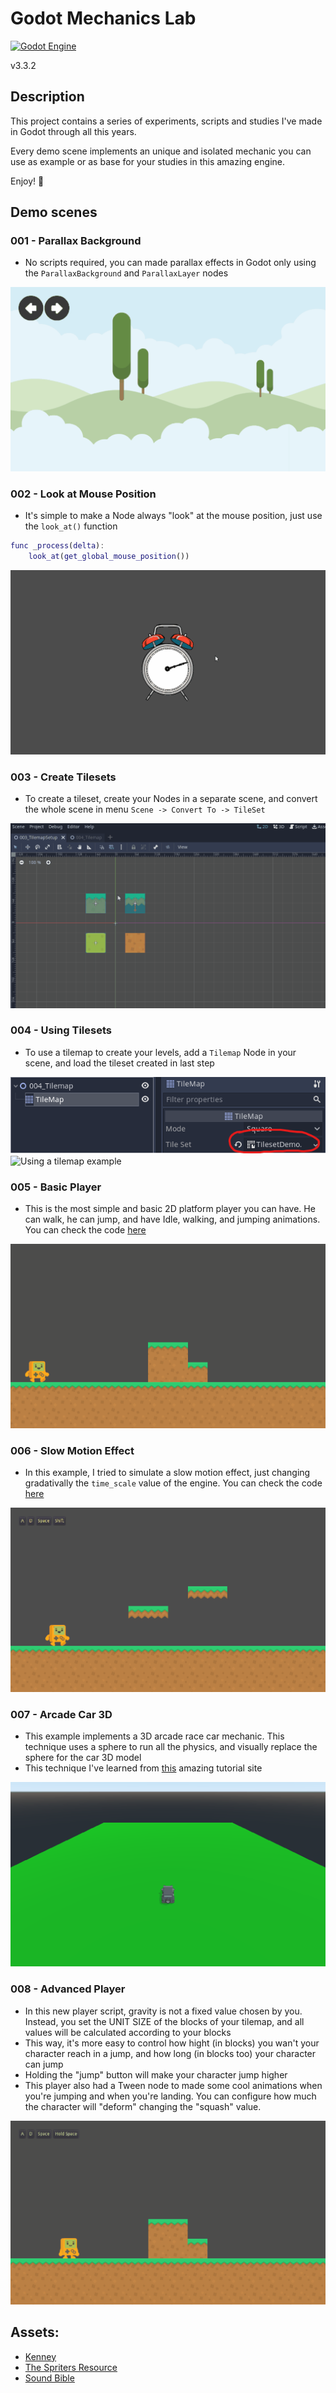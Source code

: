# Godot Mechanics Lab

[![Godot Engine](https://img.shields.io/badge/GODOT-%23FFFFFF.svg?style=flat&logo=godot-engine)](https://godotengine.org/)

v3.3.2

## Description

This project contains a series of experiments, scripts and studies I've made in Godot through all this years.

Every demo scene implements an unique and isolated mechanic you can use as example or as base for your studies in this amazing engine.

Enjoy! 👾

## Demo scenes

### 001 - Parallax Background

- No scripts required, you can made parallax effects in Godot only using the `ParallaxBackground` and `ParallaxLayer` nodes

![Parallax background example](Images/ParallaxBackground.gif)

### 002 - Look at Mouse Position

- It's simple to make a Node always "look" at the mouse position, just use the `look_at()` function

```gd
func _process(delta):
	look_at(get_global_mouse_position())
```

![Look at mouse example](Images/LookAtMouse.gif)

### 003 - Create Tilesets

- To create a tileset, create your Nodes in a separate scene, and convert the whole scene in menu `Scene -> Convert To -> TileSet`

![Create tilemap example](Images/CreateTileset.gif)

### 004 - Using Tilesets

- To use a tilemap to create your levels, add a `Tilemap` Node in your scene, and load the tileset created in last step

![Load your tileset](Images/LoadTileset.png)
![Using a tilemap example](Images/UsingTileset.gif)

### 005 - Basic Player

- This is the most simple and basic 2D platform player you can have. He can walk, he can jump, and have Idle, walking, and jumping animations. You can check the code [here](https://github.com/renanstn/godot-mechanics/blob/master/Mechanics%20Lab/Scripts/SimplePlayer.gd)

![Basic player example](Images/BasicPlayer.gif)

### 006 - Slow Motion Effect

- In this example, I tried to simulate a slow motion effect, just changing gradativally the `time_scale` value of the engine. You can check the code [here](https://github.com/renanstn/godot-mechanics/blob/master/Mechanics%20Lab/Scripts/SlowMotionEffect.gd)

![Slow motion effect example](Images/SlowMotionEffect.gif)

### 007 - Arcade Car 3D

- This example implements a 3D arcade race car mechanic. This technique uses a sphere to run all the physics, and visually replace the sphere for the car 3D model
- This technique I've learned from [this](https://kidscancode.org/godot_recipes/3d/3d_sphere_car/) amazing tutorial site

![Arcade car example](Images/CarSphere.gif)

### 008 - Advanced Player

- In this new player script, gravity is not a fixed value chosen by you. Instead, you set the UNIT SIZE of the blocks of your tilemap, and all values will be calculated according to your blocks
- This way, it's more easy to control how hight (in blocks) you wan't your character reach in a jump, and how long (in blocks too) your character can jump
- Holding the "jump" button will make your character jump higher
- This player also had a Tween node to made some cool animations when you're jumping and when you're landing. You can configure how much the character will "deform" changing the "squash" value.

![Advanced player example](Images/AdvancedPlayer.gif)

## Assets:

- [Kenney](https://www.kenney.nl/assets/simplified-platformer-pack)
- [The Spriters Resource](https://www.spriters-resource.com/)
- [Sound Bible](http://soundbible.com/)
